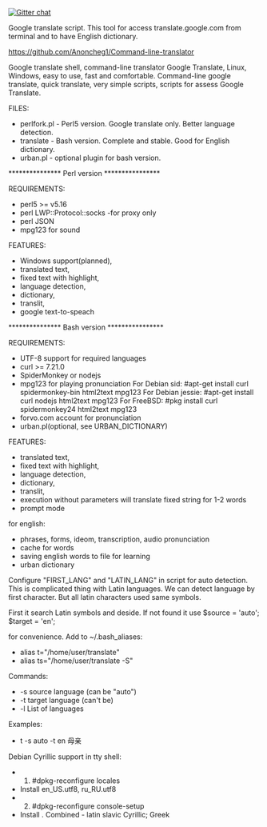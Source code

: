 [![Gitter chat](https://badges.gitter.im/cli/sonews.png)](https://gitter.im/Anoncheg1/Command-line-translator)

Google translate script. This tool for access translate.google.com from terminal and to have English dictionary.

https://github.com/Anoncheg1/Command-line-translator

Google translate shell, command-line translator Google Translate, Linux, Windows, easy to use, fast and comfortable.
Command-line google translate, quick translate, very simple scripts, scripts for assess Google Translate.

FILES:
- perlfork.pl - Perl5 version. Google translate only. Better language detection.
- translate - Bash version. Complete and stable. Good for English dictionary.
- urban.pl - optional plugin for bash version.

*************** Perl version ****************

REQUIREMENTS:
- perl5 >= v5.16
- perl LWP::Protocol::socks -for proxy only
- perl JSON
- mpg123 for sound

FEATURES:
  - Windows support(planned),
  - translated text,
  - fixed text with highlight,
  - language detection,
  - dictionary,
  - translit,
  - google text-to-speach

*************** Bash version ****************

REQUIREMENTS:
- UTF-8 support for required languages
- curl >= 7.21.0
- SpiderMonkey or nodejs
- mpg123 for playing pronunciation
For Debian sid: #apt-get install curl spidermonkey-bin html2text mpg123
For Debian jessie: #apt-get install curl nodejs html2text mpg123
For FreeBSD: #pkg install curl spidermonkey24 html2text mpg123
- forvo.com account for pronunciation
- urban.pl(optional, see URBAN_DICTIONARY)

FEATURES:
  - translated text,
  - fixed text with highlight,
  - language detection,
  - dictionary,
  - translit,
  - execution without parameters will translate fixed string for 1-2 words
  - prompt mode
  
for english: 
- phrases, forms, ideom, transcription, audio pronunciation
- cache for words
- saving english words to file for learning
- urban dictionary

Configure "FIRST_LANG" and "LATIN_LANG" in script for auto detection.
This is complicated thing with Latin languages. We can detect language by first character.
But all latin characters used same symbols.

First it search Latin symbols and deside. If not found it use $source = 'auto'; $target = 'en';

for convenience. Add to ~/.bash_aliases:
- alias t="/home/user/translate"
- alias ts="/home/user/translate -S"

Commands:
- -s source language (can be "auto")
- -t target language (can't be)
- -l List of languages

Examples:
- t -s auto -t en 母亲

Debian Cyrillic support in tty shell:
- 1)	#dpkg-reconfigure locales
- Install en_US.utf8, ru_RU.utf8
- 2)  #dpkg-reconfigure console-setup
- Install . Combined - latin slavic Cyrillic; Greek